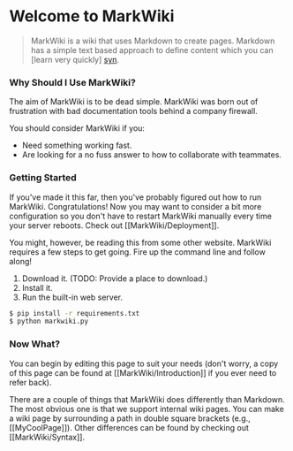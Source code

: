 Welcome to MarkWiki
===================

> MarkWiki is a wiki that uses Markdown to create pages. Markdown has a simple
text based approach to define content which you can [learn very quickly] [syn].

### Why Should I Use MarkWiki?

The aim of MarkWiki is to be dead simple. MarkWiki was born out of frustration
with bad documentation tools behind a company firewall.

You should consider MarkWiki if you:

* Need something working fast.
* Are looking for a no fuss answer to how to collaborate with teammates.

### Getting Started

If you've made it this far, then you've probably figured out how to run
MarkWiki. Congratulations! Now you may want to consider a bit more
configuration so you don't have to restart MarkWiki manually every time your
server reboots. Check out [[MarkWiki/Deployment]].

You might, however, be reading this from some other website. MarkWiki
requires a few steps to get going. Fire up the command line and follow along!

1. Download it. (TODO: Provide a place to download.)
2. Install it.
3. Run the built-in web server.

```bash
$ pip install -r requirements.txt
$ python markwiki.py
```

### Now What?

You can begin by editing this page to suit your needs (don't worry, a copy of
this page can be found at [[MarkWiki/Introduction]] if you ever need to refer
back).

There are a couple of things that MarkWiki does differently than Markdown. The
most obvious one is that we support internal wiki pages. You can make a wiki
page by surrounding a path in double square brackets (e.g., \[[MyCoolPage]]).
Other differences can be found by checking out [[MarkWiki/Syntax]].

[syn]: http://daringfireball.net/projects/markdown/syntax

